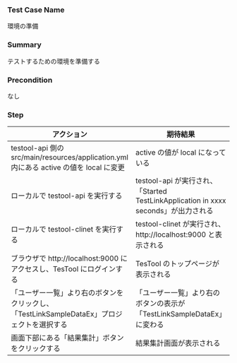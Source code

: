 ### Test Case Name
環境の準備

### Summary
テストするための環境を準備する

### Precondition
なし

### Step
| アクション      | 期待結果            |
|------------|-----------------|
| testool-api 側の src/main/resources/application.yml 内にある active の値を local に変更 | active の値が local になっている |
| ローカルで testool-api を実行する | testool-api が実行され、「Started TestLinkApplication in xxxx seconds」が出力される |
| ローカルで testool-clinet を実行する | testool-clinet が実行され、http://localhost:9000 と表示される |
| ブラウザで http://localhost:9000 にアクセスし、TesTool にログインする | TesTool のトップページが表示される |
| 「ユーザー一覧」より右のボタンをクリックし、「TestLinkSampleDataEx」プロジェクトを選択する | 「ユーザー一覧」より右のボタンの表示が「TestLinkSampleDataEx」に変わる |
| 画面下部にある「結果集計」ボタンをクリックする | 結果集計画面が表示される |